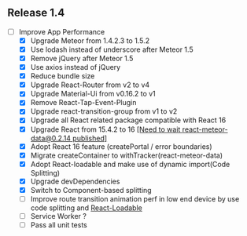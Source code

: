 ## Release 1.4

- [ ] Improve App Performance
  - [x] Upgrade Meteor from 1.4.2.3 to 1.5.2
  - [x] Use lodash instead of underscore after Meteor 1.5
  - [x] Remove jQuery after Meteor 1.5
  - [x] Use axios instead of jQuery
  - [x] Reduce bundle size  
  - [x] Upgrade React-Router from v2 to v4
  - [x] Upgrade Material-Ui from v0.16.2 to v1  
  - [x] Remove React-Tap-Event-Plugin
  - [x] Upgrade react-transition-group from v1 to v2  
  - [x] Upgrade all React related package compatible with React 16  
  - [x] Upgrade React from 15.4.2 to 16 [[Need to wait react-meteor-data@0.2.14 published]](https://github.com/meteor/react-packages/pull/232)
  - [x] Adopt React 16 feature (createPortal / error boundaries)
  - [x] Migrate createContainer to withTracker(react-meteor-data)
  - [x] Adopt React-loadable and make use of dynamic import(Code Splitting)
  - [x] Upgrade devDependencies
  - [x] Switch to Component-based splitting
  - [ ] Improve route transition animation perf in low end device by use code splitting and [React-Loadable](https://github.com/thejameskyle/react-loadable)
  - [ ] Service Worker ?
  - [ ] Pass all unit tests
